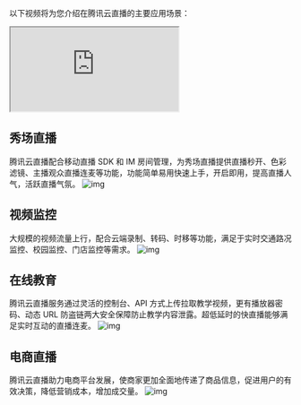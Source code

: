 以下视频将为您介绍在腾讯云直播的主要应用场景：

<div class="doc-video-mod"><iframe src="https://cloud.tencent.com/edu/learning/quick-play/1524-10668?source=gw.doc.media&withPoster=1&notip=1"></iframe></div>


## 秀场直播

腾讯云直播配合移动直播 SDK 和 IM 房间管理，为秀场直播提供直播秒开、色彩滤镜、主播观众直播连麦等功能，功能简单易用快速上手，开启即用，提高直播人气，活跃直播气氛。
![img](https://main.qcloudimg.com/raw/ad6a8cac4c40e65a6304a5da2112966a.png)

## 视频监控
大规模的视频流量上行，配合云端录制、转码、时移等功能，满足于实时交通路况监控、校园监控、门店监控等需求。
![img](https://main.qcloudimg.com/raw/4601f06e371ce9195a3bd73a24836852.png)


## 在线教育
腾讯云直播服务通过灵活的控制台、API 方式上传拉取教学视频，更有播放器密码、动态 URL 防盗链两大安全保障防止教学内容泄露。超低延时的快直播能够满足实时互动的直播连麦。
![img](https://main.qcloudimg.com/raw/a85811237c05fcb3b4f25d99ca0361d3.png)

## 电商直播
腾讯云直播助力电商平台发展，使商家更加全面地传递了商品信息，促进用户的有效决策，降低营销成本，增加成交量。
![img](https://main.qcloudimg.com/raw/9cffabd7c4d5278b2a68e7c500c6e2e6.png)
